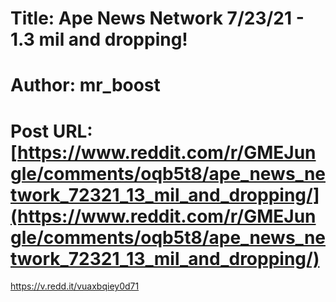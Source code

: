# Title: Ape News Network 7/23/21 - 1.3 mil and dropping!
# Author: mr_boost
# Post URL: [https://www.reddit.com/r/GMEJungle/comments/oqb5t8/ape_news_network_72321_13_mil_and_dropping/](https://www.reddit.com/r/GMEJungle/comments/oqb5t8/ape_news_network_72321_13_mil_and_dropping/)


https://v.redd.it/vuaxbqiey0d71